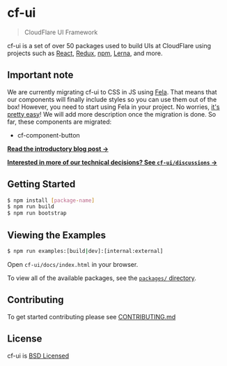 # cf-ui

> CloudFlare UI Framework

cf-ui is a set of over 50 packages used to build UIs at CloudFlare using
projects such as [React](https://facebook.github.io/react/),
[Redux](http://redux.js.org), [npm](https://www.npmjs.com),
[Lerna](https://lernajs.io), and more.


## Important note

We are currently migrating cf-ui to CSS in JS using [Fela](https://github.com/rofrischmann/fela). That means that our components will finally include styles so you can use them out of the box! However, you need to start using Fela in your project. No worries, [it's pretty easy](http://fela.js.org/)! We will add more description once the migration is done. So far, these components are migrated:
- cf-component-button


**[Read the introductory blog post &rarr;](https://blog.cloudflare.com/cf-ui/)**

**[Interested in more of our technical decisions? See `cf-ui/discussions` &rarr;](discussions)**

## Getting Started

```bash
$ npm install [package-name]
$ npm run build
$ npm run bootstrap
```
## Viewing the Examples

```bash
$ npm run examples:[build|dev]:[internal:external]
```

Open `cf-ui/docs/index.html` in your browser.


To view all of the available packages, see the [`packages/` directory](packages).

## Contributing

To get started contributing please see [CONTRIBUTING.md](CONTRIBUTING.md)

## License

cf-ui is [BSD Licensed](LICENSE)
